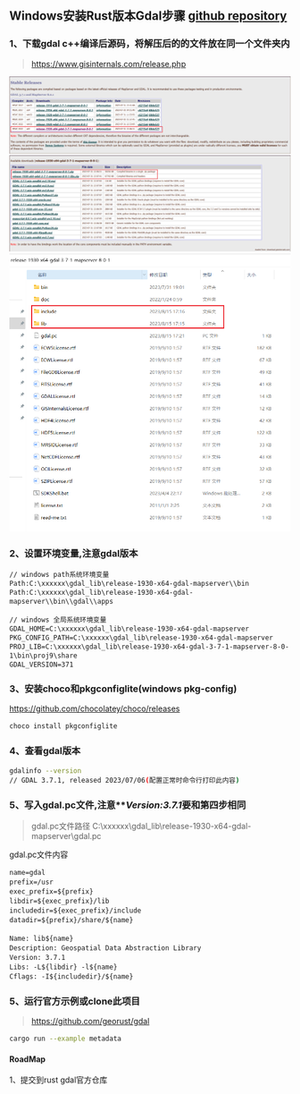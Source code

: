 ## Windows安装Rust版本Gdal步骤 [github repository](https://github.com/aliothor/Windows-Install-Rust-Gdal-Tutorial)

### 1、下载gdal c++编译后源码，将解压后的的文件放在同一个文件夹内

> https://www.gisinternals.com/release.php

![step 1](image.png)
![step 2](image-1.png)
![dir file](image-2.png)


### 2、设置环境变量,注意gdal版本

```shell
// windows path系统环境变量
Path:C:\xxxxxx\gdal_lib\release-1930-x64-gdal-mapserver\\bin
Path:C:\xxxxxx\gdal_lib\release-1930-x64-gdal-mapserver\\bin\\gdal\\apps

// windows 全局系统环境变量
GDAL_HOME=C:\xxxxxx\gdal_lib\release-1930-x64-gdal-mapserver
PKG_CONFIG_PATH=C:\xxxxxx\gdal_lib\release-1930-x64-gdal-mapserver
PROJ_LIB=C:\xxxxxx\gdal_lib\release-1930-x64-gdal-3-7-1-mapserver-8-0-1\bin\proj9\share
GDAL_VERSION=371
```

### 3、安装choco和pkgconfiglite(windows pkg-config)

https://github.com/chocolatey/choco/releases

```bash
choco install pkgconfiglite
```

### 4、查看gdal版本
```bash
gdalinfo --version
// GDAL 3.7.1, released 2023/07/06(配置正常时命令行打印此内容)
```

### 5、写入gdal.pc文件,注意***Version:3.7.1*要和第四步相同

> gdal.pc文件路径 C:\xxxxxx\gdal_lib\release-1930-x64-gdal-mapserver\gdal.pc

gdal.pc文件内容
```txt
name=gdal
prefix=/usr
exec_prefix=${prefix}
libdir=${exec_prefix}/lib
includedir=${exec_prefix}/include
datadir=${prefix}/share/${name}

Name: lib${name}
Description: Geospatial Data Abstraction Library
Version: 3.7.1
Libs: -L${libdir} -l${name}
Cflags: -I${includedir}/${name}
```

### 5、运行官方示例或clone此项目

> https://github.com/georust/gdal

```bash
cargo run --example metadata
```


#### RoadMap
1、提交到rust gdal官方仓库